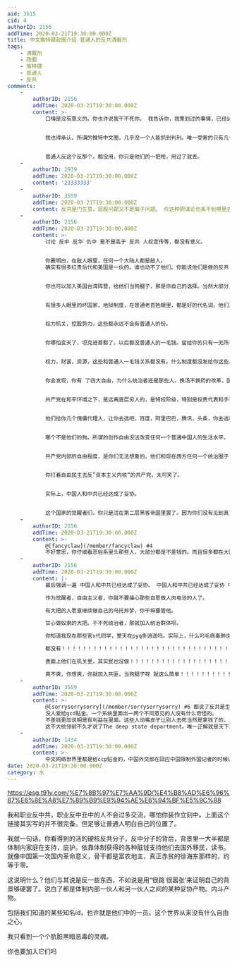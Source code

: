 ```yaml
---
aid: 3615
cid: 4
authorID: 2156
addTime: 2020-03-21T19:30:00.000Z
title: 中文推特键政圈介绍 普通人的反共清醒剂
tags:
    - 清醒剂
    - 政圈
    - 推特键
    - 普通人
    - 反共
comments:
    -
        authorID: 2156
        addTime: 2020-03-21T19:30:00.000Z
        content: >-
            口嗨是没有意义的。你也许说我干不死你。 我告诉你，我策划过的事情，已经达到了我的具体目的。


            我也得承认，所谓的推特中文圈，几乎没一个人能抓到判刑。唯一受害的只有几个可怜巴巴的农民，维权工人，动物环保底层人，他们是最无辜的，因为他们什么资本，后台都没有。那些一腔热血的工人农民永远得不到好的结果。而安详吹鼓手们，给美军台军当卧底的内应们，2代3代们，不管谁上台，他们都毫无损失。


            普通人反这个反那个，都没用，你只是他们的一把枪，用过了就丢。
    -
        authorID: 2939
        addTime: 2020-03-21T19:30:00.000Z
        content: '23333333'
    -
        authorID: 3559
        addTime: 2020-03-21T19:30:00.000Z
        content: 反共是门生意，屁股问题又不是脑子问题。 你这种阴谋论也高不到哪里去。 期待统治阶级自己推翻自己，那是做梦，个体不能代表群体。
    -
        authorID: 2156
        addTime: 2020-03-21T19:30:00.000Z
        content: >-
            讨论 反中 反华 仇中 是不是高于 反共 人权宣传等，都没有意义。


            你要明白，在敌人眼里，任何一个大陆人都是敌人。
            确实有很多红贵后代和美国是一伙的。谁也动不了他们。你能说他们是做的反共，反什么都是假的。他们保的就是自己的在华利益。这种分赃大会，你一个无名老百姓，随便碾死的。


            你也可以加入美国台湾阵营，给他们当狗腿子，那是你自己的选择。当然大部分人只是去西方工作，带着大钱去潇洒罢了。和政治不需要有什么瓜葛，和中国说再见吧。不喜欢就走，离职了说啥都是一回事。


            有很多人眼里的坏国家，地狱制度，在普通老百姓眼里，都是好的代名词。他们真的不需要你说的那些东西。


            权力机关，控股势力，这些都永远不会有普通人的份。


            你哪怕变天了，坦克进首都了，以后都没普通人的一毛钱。留给你的只有一无所有的自由。然后大批大批的人逃出中国变成新的打工仔，俄国难民。几千万人去美国西方，到时候还有你的饭碗嘛


            权力，财富，资源，这些和普通人一毛钱关系都没有。什么制度都没发给你这些。


            你会发现，你有 了四大自由，为什么统治者还是那些人。换汤不换药的改革，国名变了都一样。


            共产党在和平环境之下，是远离底层穷人的，是特权阶级，特别是权贵代表和手套们。


            他们给你几个傀儡代理人，让你去选吧，百度，阿里巴巴，腾讯，头条，你去选啊。


            哪个不是他们的狗。所谓的创作自由没法改变任何一个普通中国人的生活水平。


            共产党内部的自由程度，是你们无法想象的。他们和现在西方任何一个统治圈子，没有区别。


            你打着自由民主去反”资本主义内核“的共产党，太可笑了。


            实际上，中国人和中共已经达成了妥协。


            这个国家的觉醒者们，你只是活在第二层黑客帝国里罢了。因为你们没有见到真正的真相，一个为所欲为的天堂。
    -
        authorID: 2156
        addTime: 2020-03-21T19:30:00.000Z
        content: >-
            @[fancyclaw](/member/fancyclaw) #4
            不好意思，你仔细看恶俗系里头那些人，大部分都是不差钱的。而且很多都在大陆活跃的很。这些人是国内所谓的反贼代表，他们反谁？反他爸爸还是反他妈妈？
    -
        authorID: 2156
        addTime: 2020-03-21T19:30:00.000Z
        content: |-
            最后强调一遍 中国人和中共已经达成了妥协。 中国人和中共已经达成了妥协 中国人和中共已经达成了妥协 中国人和中共已经达成了妥协

            作为觉醒者，自由主义者，你就不要操心那些自愿做人肉电池的人了。

            有大把的人愿意继续做自己的乌托邦梦，你干嘛要管他。

            甘心做奴隶的大把。干不死统治者，那就加入统治群体呗。

            你知道我现在那些官x代同学，整天在pyq多逍遥吗。实际上，什么叼毛病毒肺炎，防控，跟他们一点关系

            都没有！！！！！！！！！！！！！！！！！！！！！！！！！！！！！！！！！！！！！！

            表面上他们在机关里，其实屁也没做！！！！！！！！！！！！！！！！！！！！！！！！

            爽不爽，你想爽，你就加入共匪，当狗腿子呀 就这么简单！！！！！！！！！！！！！！！！！！！！！！！！！！
    -
        authorID: 3559
        addTime: 2020-03-21T19:30:00.000Z
        content: >-
            @[sorrysorrysorry](/member/sorrysorrysorry) #6 都说了反共是生意。自己反自己的终究是少数。
            没人爱给gcd贴金。一个系统里面出一两个不同意见的人没有什么奇怪的。
            不差钱更加说明是有利益在里面。这些人动嘴皮子让别人去死当然是拿钱了的，比如占中叫的最的几个核心人员全都在国外，有几个是给香港大众真正谋福利的。
            这不大统领前不久才说了The deep state department。唯一正解就是天下政客一般黑，乌鸦莫要笑猪黑。
    -
        authorID: 1434
        addTime: 2020-03-21T19:30:00.000Z
        content: >-
            中文网络世界里都是给ccp贴金的，中国外交部在回应中国限制外国记者的时候说“那么关于中国多元化的新闻是哪里来的，不是外媒写的吗”。我实在觉得无语。我觉得中文世界都不是多元化的，ccp在控制中文世界，清楚多元信息。即使是海外的中文网站，也会被他们攻击，收购，刁难。中文世界不允许多元。
date: 2020-03-21T19:30:00.000Z
category: 水
---
```


https://esg.t91y.com/%E7%8B%97%E7%AA%9D/%E4%B8%AD%E6%96%87%E6%8E%A8%E7%89%B9%E9%94%AE%E6%94%BF%E5%9C%88

我和职业反中共，职业反中丑中的人不会过多交流，哪怕你装作立刻中。上面这个链接其实写的并不很完备。但足够让普通人明白自己的位置了。

我就一句话，你看得到的活的硬核反共分子，反中分子的背后，背景里一大半都是体制内家庭在支持，庇护。依靠体制获得的各种脏钱支持他们去国外移民，读书。就像中国第一次国内革命意义，骨干都是富农地主，真正赤贫的徐海东那样的，约等于零。

这说明什么？他们与其说是反一些东西，不如说是用“很跳 很嚣张’来证明自己的背景够硬罢了。说白了都是体制内部一伙人和另一伙人之间的某种妥协产物。内斗产物。

包括我们知道的某些知名id，也许就是他们中的一员。这个世界从来没有什么自由之心。

我只看到一个个肮脏黑暗恶毒的灵魂。

你也要加入它们吗
